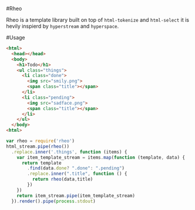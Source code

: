 #Rheo

Rheo is a template library built on top of `html-tokenize` and `html-select`
it is hevily inspierd by `hyperstream` and `hyperspace`.

#Usage

```html
<html>
  <head></head>
  <body>
    <h1>Todo</h1>
    <ul class="things">
      <li class="done">
        <img src="smily.png">
        <span class="title"></span>
      </li>
      <li class="pending">
        <img src="sadface.png">
        <span class="title"></span>
      </li>
    </uĺ>
  </body>
<html>
```

```js
var rheo = require('rheo')
html_stream.pipe(rheo())
  .replace.inner('.things', function (items) {
    var item_template_stream = items.map(function (template, data) {
      return template
        .find(data.done? ".done": ".pending") 
        .replace.inner(".title", function () {
          return rheo(data,title)
        })
    })
    return item_stream.pipe(item_template_stream)
  }).render().pipe(process.stdout)
```
